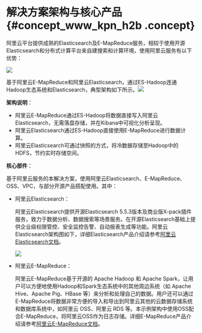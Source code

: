# 解决方案架构与核心产品 {#concept_www_kpn_h2b .concept}

阿里云平台提供成熟的Elasticsearch及E-MapReduce服务，相较于使用开源Elasticsearch和分布式计算平台来自建搜索和计算环境，使用阿里云服务有以下优势：

![](http://static-aliyun-doc.oss-cn-hangzhou.aliyuncs.com/assets/img/15074/6469_zh-CN.png)

基于阿里云E-MapReduce和阿里云Elasticsearch，通过ES-Hadoop连通Hadoop生态系统和Elasticsearch，典型架构如下所示。![](http://static-aliyun-doc.oss-cn-hangzhou.aliyuncs.com/assets/img/15074/6470_zh-CN.png)

**架构说明**：

-   阿里云E-MapReduce通过ES-Hadoop将数据直接写入阿里云Elasticsearch，无需落盘存储，并在Kibana中可视化分析呈现。
-   阿里云Elasticsearch通过ES-Hadoop直接使用E-MapReduce进行数据计算。
-   阿里云Elasticsearch可通过快照的方式，将冷数据存储至Hadoop中的HDFS，节约实时存储空间。

**核心部件**：

基于阿里云服务的本解决方案，使用阿里云Elasticsearch、E-MapReduce、OSS、VPC，与部分开源产品搭配使用。其中：

-   阿里云Elasticsearch：

    阿里云Elasticsearch提供开源Elasticsearch 5.5.3版本及商业版X-pack插件服务，致力于数据分析、数据搜索等场景服务。在开源Elasticsearch基础上提供企业级权限管控、安全监控告警、自动报表生成等功能。阿里云Elasticsearch架构图如下，详细Elasticsearch产品介绍请参考[阿里云Elasticsearch文档](https://help.aliyun.com/product/57736.html)。

    ![](http://docs-aliyun.cn-hangzhou.oss.aliyun-inc.com/assets/pic/71216/cn_zh/1524741532609/fig_04.png)

-   阿里云E-MapReduce：

    阿里云E-MapReduce基于开源的 Apache Hadoop 和 Apache Spark，让用户可以方便地使用Hadoop和Spark生态系统中的其他周边系统（如 Apache Hive、Apache Pig、HBase 等）来分析和处理自己的数据。用户还可以通过E-MapReduce将数据非常方便的导入和导出到阿里云其他的云数据存储系统和数据库系统中，如阿里云 OSS、阿里云 RDS 等。本示例架构中使用OSS配合E-MapReduce，将阿里云OSS作为日志存储。详细E-MapReduce产品介绍请参考[阿里云E-MapReduce文档](https://help.aliyun.com/product/28066.html)。


